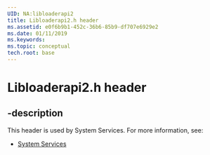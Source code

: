 ```yaml
---
UID: NA:libloaderapi2
title: Libloaderapi2.h header
ms.assetid: e0f6b9b1-452c-36b6-85b9-df707e6929e2
ms.date: 01/11/2019
ms.keywords: 
ms.topic: conceptual
tech.root: base
---
```


# Libloaderapi2.h header


## -description


This header is used by System Services. For more information, see:

- [System Services](../_base/index.md)

